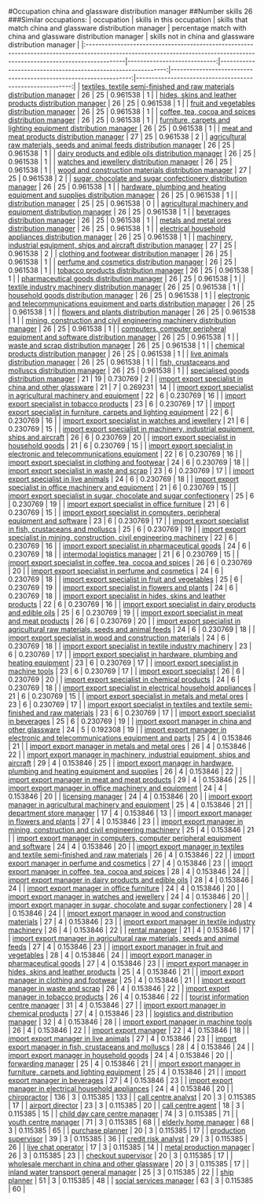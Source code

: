 #Occupation china and glassware distribution manager
##Number skills 26
###Similar occupations:
| occupation                                                                                                                                                              |   skills in this occupation |   skills that match china and glassware distribution manager |   percentage match with china and glassware distribution manager |   skills not in china and glassware distribution manager |
|:------------------------------------------------------------------------------------------------------------------------------------------------------------------------|----------------------------:|-------------------------------------------------------------:|-----------------------------------------------------------------:|---------------------------------------------------------:|
| [textiles, textile semi-finished and raw materials distribution manager](textiles,_textile_semi-finished_and_raw_materials_distribution_manager.md)                     |                          26 |                                                           25 |                                                         0.961538 |                                                        1 |
| [hides, skins and leather products distribution manager](hides,_skins_and_leather_products_distribution_manager.md)                                                     |                          26 |                                                           25 |                                                         0.961538 |                                                        1 |
| [fruit and vegetables distribution manager](fruit_and_vegetables_distribution_manager.md)                                                                               |                          26 |                                                           25 |                                                         0.961538 |                                                        1 |
| [coffee, tea, cocoa and spices distribution manager](coffee,_tea,_cocoa_and_spices_distribution_manager.md)                                                             |                          26 |                                                           25 |                                                         0.961538 |                                                        1 |
| [furniture, carpets and lighting equipment distribution manager](furniture,_carpets_and_lighting_equipment_distribution_manager.md)                                     |                          26 |                                                           25 |                                                         0.961538 |                                                        1 |
| [meat and meat products distribution manager](meat_and_meat_products_distribution_manager.md)                                                                           |                          27 |                                                           25 |                                                         0.961538 |                                                        2 |
| [agricultural raw materials, seeds and animal feeds distribution manager](agricultural_raw_materials,_seeds_and_animal_feeds_distribution_manager.md)                   |                          26 |                                                           25 |                                                         0.961538 |                                                        1 |
| [dairy products and edible oils distribution manager](dairy_products_and_edible_oils_distribution_manager.md)                                                           |                          26 |                                                           25 |                                                         0.961538 |                                                        1 |
| [watches and jewellery distribution manager](watches_and_jewellery_distribution_manager.md)                                                                             |                          26 |                                                           25 |                                                         0.961538 |                                                        1 |
| [wood and construction materials distribution manager](wood_and_construction_materials_distribution_manager.md)                                                         |                          27 |                                                           25 |                                                         0.961538 |                                                        2 |
| [sugar, chocolate and sugar confectionery distribution manager](sugar,_chocolate_and_sugar_confectionery_distribution_manager.md)                                       |                          26 |                                                           25 |                                                         0.961538 |                                                        1 |
| [hardware, plumbing and heating equipment and supplies distribution manager](hardware,_plumbing_and_heating_equipment_and_supplies_distribution_manager.md)             |                          26 |                                                           25 |                                                         0.961538 |                                                        1 |
| [distribution manager](distribution_manager.md)                                                                                                                         |                          25 |                                                           25 |                                                         0.961538 |                                                        0 |
| [agricultural machinery and equipment distribution manager](agricultural_machinery_and_equipment_distribution_manager.md)                                               |                          26 |                                                           25 |                                                         0.961538 |                                                        1 |
| [beverages distribution manager](beverages_distribution_manager.md)                                                                                                     |                          26 |                                                           25 |                                                         0.961538 |                                                        1 |
| [metals and metal ores distribution manager](metals_and_metal_ores_distribution_manager.md)                                                                             |                          26 |                                                           25 |                                                         0.961538 |                                                        1 |
| [electrical household appliances distribution manager](electrical_household_appliances_distribution_manager.md)                                                         |                          26 |                                                           25 |                                                         0.961538 |                                                        1 |
| [machinery, industrial equipment, ships and aircraft distribution manager](machinery,_industrial_equipment,_ships_and_aircraft_distribution_manager.md)                 |                          27 |                                                           25 |                                                         0.961538 |                                                        2 |
| [clothing and footwear distribution manager](clothing_and_footwear_distribution_manager.md)                                                                             |                          26 |                                                           25 |                                                         0.961538 |                                                        1 |
| [perfume and cosmetics distribution manager](perfume_and_cosmetics_distribution_manager.md)                                                                             |                          26 |                                                           25 |                                                         0.961538 |                                                        1 |
| [tobacco products distribution manager](tobacco_products_distribution_manager.md)                                                                                       |                          26 |                                                           25 |                                                         0.961538 |                                                        1 |
| [pharmaceutical goods distribution manager](pharmaceutical_goods_distribution_manager.md)                                                                               |                          26 |                                                           25 |                                                         0.961538 |                                                        1 |
| [textile industry machinery distribution manager](textile_industry_machinery_distribution_manager.md)                                                                   |                          26 |                                                           25 |                                                         0.961538 |                                                        1 |
| [household goods distribution manager](household_goods_distribution_manager.md)                                                                                         |                          26 |                                                           25 |                                                         0.961538 |                                                        1 |
| [electronic and telecommunications equipment and parts distribution manager](electronic_and_telecommunications_equipment_and_parts_distribution_manager.md)             |                          26 |                                                           25 |                                                         0.961538 |                                                        1 |
| [flowers and plants distribution manager](flowers_and_plants_distribution_manager.md)                                                                                   |                          26 |                                                           25 |                                                         0.961538 |                                                        1 |
| [mining, construction and civil engineering machinery distribution manager](mining,_construction_and_civil_engineering_machinery_distribution_manager.md)               |                          26 |                                                           25 |                                                         0.961538 |                                                        1 |
| [computers, computer peripheral equipment and software distribution manager](computers,_computer_peripheral_equipment_and_software_distribution_manager.md)             |                          26 |                                                           25 |                                                         0.961538 |                                                        1 |
| [waste and scrap distribution manager](waste_and_scrap_distribution_manager.md)                                                                                         |                          26 |                                                           25 |                                                         0.961538 |                                                        1 |
| [chemical products distribution manager](chemical_products_distribution_manager.md)                                                                                     |                          26 |                                                           25 |                                                         0.961538 |                                                        1 |
| [live animals distribution manager](live_animals_distribution_manager.md)                                                                                               |                          26 |                                                           25 |                                                         0.961538 |                                                        1 |
| [fish, crustaceans and molluscs distribution manager](fish,_crustaceans_and_molluscs_distribution_manager.md)                                                           |                          26 |                                                           25 |                                                         0.961538 |                                                        1 |
| [specialised goods distribution manager](specialised_goods_distribution_manager.md)                                                                                     |                          21 |                                                           19 |                                                         0.730769 |                                                        2 |
| [import export specialist in china and other glassware](import_export_specialist_in_china_and_other_glassware.md)                                                       |                          21 |                                                            7 |                                                         0.269231 |                                                       14 |
| [import export specialist in agricultural machinery and equipment](import_export_specialist_in_agricultural_machinery_and_equipment.md)                                 |                          22 |                                                            6 |                                                         0.230769 |                                                       16 |
| [import export specialist in tobacco products](import_export_specialist_in_tobacco_products.md)                                                                         |                          23 |                                                            6 |                                                         0.230769 |                                                       17 |
| [import export specialist in furniture, carpets and lighting equipment](import_export_specialist_in_furniture,_carpets_and_lighting_equipment.md)                       |                          22 |                                                            6 |                                                         0.230769 |                                                       16 |
| [import export specialist in watches and jewellery](import_export_specialist_in_watches_and_jewellery.md)                                                               |                          21 |                                                            6 |                                                         0.230769 |                                                       15 |
| [import export specialist in machinery, industrial equipment, ships and aircraft](import_export_specialist_in_machinery,_industrial_equipment,_ships_and_aircraft.md)   |                          26 |                                                            6 |                                                         0.230769 |                                                       20 |
| [import export specialist in household goods](import_export_specialist_in_household_goods.md)                                                                           |                          21 |                                                            6 |                                                         0.230769 |                                                       15 |
| [import export specialist in electronic and telecommunications equipment](import_export_specialist_in_electronic_and_telecommunications_equipment.md)                   |                          22 |                                                            6 |                                                         0.230769 |                                                       16 |
| [import export specialist in clothing and footwear](import_export_specialist_in_clothing_and_footwear.md)                                                               |                          24 |                                                            6 |                                                         0.230769 |                                                       18 |
| [import export specialist in waste and scrap](import_export_specialist_in_waste_and_scrap.md)                                                                           |                          23 |                                                            6 |                                                         0.230769 |                                                       17 |
| [import export specialist in live animals](import_export_specialist_in_live_animals.md)                                                                                 |                          24 |                                                            6 |                                                         0.230769 |                                                       18 |
| [import export specialist in office machinery and equipment](import_export_specialist_in_office_machinery_and_equipment.md)                                             |                          21 |                                                            6 |                                                         0.230769 |                                                       15 |
| [import export specialist in sugar, chocolate and sugar confectionery](import_export_specialist_in_sugar,_chocolate_and_sugar_confectionery.md)                         |                          25 |                                                            6 |                                                         0.230769 |                                                       19 |
| [import export specialist in office furniture](import_export_specialist_in_office_furniture.md)                                                                         |                          21 |                                                            6 |                                                         0.230769 |                                                       15 |
| [import export specialist in computers, peripheral equipment and software](import_export_specialist_in_computers,_peripheral_equipment_and_software.md)                 |                          23 |                                                            6 |                                                         0.230769 |                                                       17 |
| [import export specialist in  fish, crustaceans and molluscs](import_export_specialist_in__fish,_crustaceans_and_molluscs.md)                                           |                          25 |                                                            6 |                                                         0.230769 |                                                       19 |
| [import export specialist in mining, construction, civil engineering machinery](import_export_specialist_in_mining,_construction,_civil_engineering_machinery.md)       |                          22 |                                                            6 |                                                         0.230769 |                                                       16 |
| [import export specialist in pharmaceutical goods](import_export_specialist_in_pharmaceutical_goods.md)                                                                 |                          24 |                                                            6 |                                                         0.230769 |                                                       18 |
| [intermodal logistics manager](intermodal_logistics_manager.md)                                                                                                         |                          21 |                                                            6 |                                                         0.230769 |                                                       15 |
| [import export specialist in coffee, tea, cocoa and spices](import_export_specialist_in_coffee,_tea,_cocoa_and_spices.md)                                               |                          26 |                                                            6 |                                                         0.230769 |                                                       20 |
| [import export specialist in perfume and cosmetics](import_export_specialist_in_perfume_and_cosmetics.md)                                                               |                          24 |                                                            6 |                                                         0.230769 |                                                       18 |
| [import export specialist in fruit and vegetables](import_export_specialist_in_fruit_and_vegetables.md)                                                                 |                          25 |                                                            6 |                                                         0.230769 |                                                       19 |
| [import export specialist in flowers and plants](import_export_specialist_in_flowers_and_plants.md)                                                                     |                          24 |                                                            6 |                                                         0.230769 |                                                       18 |
| [import export specialist in hides, skins and leather products](import_export_specialist_in_hides,_skins_and_leather_products.md)                                       |                          22 |                                                            6 |                                                         0.230769 |                                                       16 |
| [import export specialist in dairy products and edible oils](import_export_specialist_in_dairy_products_and_edible_oils.md)                                             |                          25 |                                                            6 |                                                         0.230769 |                                                       19 |
| [import export specialist in meat and meat products](import_export_specialist_in_meat_and_meat_products.md)                                                             |                          26 |                                                            6 |                                                         0.230769 |                                                       20 |
| [import export specialist in agricultural raw materials, seeds and animal feeds](import_export_specialist_in_agricultural_raw_materials,_seeds_and_animal_feeds.md)     |                          24 |                                                            6 |                                                         0.230769 |                                                       18 |
| [import export specialist in wood and construction materials](import_export_specialist_in_wood_and_construction_materials.md)                                           |                          24 |                                                            6 |                                                         0.230769 |                                                       18 |
| [import export specialist in textile industry machinery](import_export_specialist_in_textile_industry_machinery.md)                                                     |                          23 |                                                            6 |                                                         0.230769 |                                                       17 |
| [import export specialist in hardware, plumbing and heating equipment](import_export_specialist_in_hardware,_plumbing_and_heating_equipment.md)                         |                          23 |                                                            6 |                                                         0.230769 |                                                       17 |
| [import export specialist in machine tools](import_export_specialist_in_machine_tools.md)                                                                               |                          23 |                                                            6 |                                                         0.230769 |                                                       17 |
| [import export specialist](import_export_specialist.md)                                                                                                                 |                          26 |                                                            6 |                                                         0.230769 |                                                       20 |
| [import export specialist in chemical products](import_export_specialist_in_chemical_products.md)                                                                       |                          24 |                                                            6 |                                                         0.230769 |                                                       18 |
| [import export specialist in electrical household appliances](import_export_specialist_in_electrical_household_appliances.md)                                           |                          21 |                                                            6 |                                                         0.230769 |                                                       15 |
| [import export specialist in metals and metal ores](import_export_specialist_in_metals_and_metal_ores.md)                                                               |                          23 |                                                            6 |                                                         0.230769 |                                                       17 |
| [import export specialist in textiles and textile semi-finished and raw materials](import_export_specialist_in_textiles_and_textile_semi-finished_and_raw_materials.md) |                          23 |                                                            6 |                                                         0.230769 |                                                       17 |
| [import export specialist in beverages](import_export_specialist_in_beverages.md)                                                                                       |                          25 |                                                            6 |                                                         0.230769 |                                                       19 |
| [import export manager in china and other glassware](import_export_manager_in_china_and_other_glassware.md)                                                             |                          24 |                                                            5 |                                                         0.192308 |                                                       19 |
| [import export manager in electronic and telecommunications equipment and parts](import_export_manager_in_electronic_and_telecommunications_equipment_and_parts.md)     |                          25 |                                                            4 |                                                         0.153846 |                                                       21 |
| [import export manager in metals and metal ores](import_export_manager_in_metals_and_metal_ores.md)                                                                     |                          26 |                                                            4 |                                                         0.153846 |                                                       22 |
| [import export manager in machinery, industrial equipment, ships and aircraft](import_export_manager_in_machinery,_industrial_equipment,_ships_and_aircraft.md)         |                          29 |                                                            4 |                                                         0.153846 |                                                       25 |
| [import export manager in hardware, plumbing and heating equipment and supplies](import_export_manager_in_hardware,_plumbing_and_heating_equipment_and_supplies.md)     |                          26 |                                                            4 |                                                         0.153846 |                                                       22 |
| [import export manager in meat and meat products](import_export_manager_in_meat_and_meat_products.md)                                                                   |                          29 |                                                            4 |                                                         0.153846 |                                                       25 |
| [import export manager in office machinery and equipment](import_export_manager_in_office_machinery_and_equipment.md)                                                   |                          24 |                                                            4 |                                                         0.153846 |                                                       20 |
| [licensing manager](licensing_manager.md)                                                                                                                               |                          24 |                                                            4 |                                                         0.153846 |                                                       20 |
| [import export manager in agricultural machinery and equipment](import_export_manager_in_agricultural_machinery_and_equipment.md)                                       |                          25 |                                                            4 |                                                         0.153846 |                                                       21 |
| [department store manager](department_store_manager.md)                                                                                                                 |                          17 |                                                            4 |                                                         0.153846 |                                                       13 |
| [import export manager in flowers and plants](import_export_manager_in_flowers_and_plants.md)                                                                           |                          27 |                                                            4 |                                                         0.153846 |                                                       23 |
| [import export manager in mining, construction and civil engineering machinery](import_export_manager_in_mining,_construction_and_civil_engineering_machinery.md)       |                          25 |                                                            4 |                                                         0.153846 |                                                       21 |
| [import export manager in computers, computer peripheral equipment and software](import_export_manager_in_computers,_computer_peripheral_equipment_and_software.md)     |                          24 |                                                            4 |                                                         0.153846 |                                                       20 |
| [import export manager in textiles and textile semi-finished and raw materials](import_export_manager_in_textiles_and_textile_semi-finished_and_raw_materials.md)       |                          26 |                                                            4 |                                                         0.153846 |                                                       22 |
| [import export manager in perfume and cosmetics](import_export_manager_in_perfume_and_cosmetics.md)                                                                     |                          27 |                                                            4 |                                                         0.153846 |                                                       23 |
| [import export manager in coffee, tea, cocoa and spices](import_export_manager_in_coffee,_tea,_cocoa_and_spices.md)                                                     |                          28 |                                                            4 |                                                         0.153846 |                                                       24 |
| [import export manager in dairy products and edible oils](import_export_manager_in_dairy_products_and_edible_oils.md)                                                   |                          28 |                                                            4 |                                                         0.153846 |                                                       24 |
| [import export manager in office furniture](import_export_manager_in_office_furniture.md)                                                                               |                          24 |                                                            4 |                                                         0.153846 |                                                       20 |
| [import export manager in watches and jewellery](import_export_manager_in_watches_and_jewellery.md)                                                                     |                          24 |                                                            4 |                                                         0.153846 |                                                       20 |
| [import export manager in sugar, chocolate and sugar confectionery](import_export_manager_in_sugar,_chocolate_and_sugar_confectionery.md)                               |                          28 |                                                            4 |                                                         0.153846 |                                                       24 |
| [import export manager in wood and construction materials](import_export_manager_in_wood_and_construction_materials.md)                                                 |                          27 |                                                            4 |                                                         0.153846 |                                                       23 |
| [import export manager in textile industry machinery](import_export_manager_in_textile_industry_machinery.md)                                                           |                          26 |                                                            4 |                                                         0.153846 |                                                       22 |
| [rental manager](rental_manager.md)                                                                                                                                     |                          21 |                                                            4 |                                                         0.153846 |                                                       17 |
| [import export manager in agricultural raw materials, seeds and animal feeds](import_export_manager_in_agricultural_raw_materials,_seeds_and_animal_feeds.md)           |                          27 |                                                            4 |                                                         0.153846 |                                                       23 |
| [import export manager in fruit and vegetables](import_export_manager_in_fruit_and_vegetables.md)                                                                       |                          28 |                                                            4 |                                                         0.153846 |                                                       24 |
| [import export manager in pharmaceutical goods](import_export_manager_in_pharmaceutical_goods.md)                                                                       |                          27 |                                                            4 |                                                         0.153846 |                                                       23 |
| [import export manager in hides, skins and leather products](import_export_manager_in_hides,_skins_and_leather_products.md)                                             |                          25 |                                                            4 |                                                         0.153846 |                                                       21 |
| [import export manager in clothing and footwear](import_export_manager_in_clothing_and_footwear.md)                                                                     |                          25 |                                                            4 |                                                         0.153846 |                                                       21 |
| [import export manager in waste and scrap](import_export_manager_in_waste_and_scrap.md)                                                                                 |                          26 |                                                            4 |                                                         0.153846 |                                                       22 |
| [import export manager in tobacco products](import_export_manager_in_tobacco_products.md)                                                                               |                          26 |                                                            4 |                                                         0.153846 |                                                       22 |
| [tourist information centre manager](tourist_information_centre_manager.md)                                                                                             |                          31 |                                                            4 |                                                         0.153846 |                                                       27 |
| [import export manager in chemical products](import_export_manager_in_chemical_products.md)                                                                             |                          27 |                                                            4 |                                                         0.153846 |                                                       23 |
| [logistics and distribution manager](logistics_and_distribution_manager.md)                                                                                             |                          32 |                                                            4 |                                                         0.153846 |                                                       28 |
| [import export manager in machine tools](import_export_manager_in_machine_tools.md)                                                                                     |                          26 |                                                            4 |                                                         0.153846 |                                                       22 |
| [import export manager](import_export_manager.md)                                                                                                                       |                          22 |                                                            4 |                                                         0.153846 |                                                       18 |
| [import export manager in live animals](import_export_manager_in_live_animals.md)                                                                                       |                          27 |                                                            4 |                                                         0.153846 |                                                       23 |
| [import export manager in fish, crustaceans and molluscs](import_export_manager_in_fish,_crustaceans_and_molluscs.md)                                                   |                          28 |                                                            4 |                                                         0.153846 |                                                       24 |
| [import export manager in household goods](import_export_manager_in_household_goods.md)                                                                                 |                          24 |                                                            4 |                                                         0.153846 |                                                       20 |
| [forwarding manager](forwarding_manager.md)                                                                                                                             |                          25 |                                                            4 |                                                         0.153846 |                                                       21 |
| [import export manager in furniture, carpets and lighting equipment](import_export_manager_in_furniture,_carpets_and_lighting_equipment.md)                             |                          25 |                                                            4 |                                                         0.153846 |                                                       21 |
| [import export manager in beverages](import_export_manager_in_beverages.md)                                                                                             |                          27 |                                                            4 |                                                         0.153846 |                                                       23 |
| [import export manager in electrical household appliances](import_export_manager_in_electrical_household_appliances.md)                                                 |                          24 |                                                            4 |                                                         0.153846 |                                                       20 |
| [chiropractor](chiropractor.md)                                                                                                                                         |                         136 |                                                            3 |                                                         0.115385 |                                                      133 |
| [call centre analyst](call_centre_analyst.md)                                                                                                                           |                          20 |                                                            3 |                                                         0.115385 |                                                       17 |
| [airport director](airport_director.md)                                                                                                                                 |                          23 |                                                            3 |                                                         0.115385 |                                                       20 |
| [call centre agent](call_centre_agent.md)                                                                                                                               |                          18 |                                                            3 |                                                         0.115385 |                                                       15 |
| [child day care centre manager](child_day_care_centre_manager.md)                                                                                                       |                          74 |                                                            3 |                                                         0.115385 |                                                       71 |
| [youth centre manager](youth_centre_manager.md)                                                                                                                         |                          71 |                                                            3 |                                                         0.115385 |                                                       68 |
| [elderly home manager](elderly_home_manager.md)                                                                                                                         |                          68 |                                                            3 |                                                         0.115385 |                                                       65 |
| [purchase planner](purchase_planner.md)                                                                                                                                 |                          20 |                                                            3 |                                                         0.115385 |                                                       17 |
| [production supervisor](production_supervisor.md)                                                                                                                       |                          39 |                                                            3 |                                                         0.115385 |                                                       36 |
| [credit risk analyst](credit_risk_analyst.md)                                                                                                                           |                          29 |                                                            3 |                                                         0.115385 |                                                       26 |
| [live chat operator](live_chat_operator.md)                                                                                                                             |                          17 |                                                            3 |                                                         0.115385 |                                                       14 |
| [metal production manager](metal_production_manager.md)                                                                                                                 |                          26 |                                                            3 |                                                         0.115385 |                                                       23 |
| [checkout supervisor](checkout_supervisor.md)                                                                                                                           |                          20 |                                                            3 |                                                         0.115385 |                                                       17 |
| [wholesale merchant in china and other glassware](wholesale_merchant_in_china_and_other_glassware.md)                                                                   |                          20 |                                                            3 |                                                         0.115385 |                                                       17 |
| [inland water transport general manager](inland_water_transport_general_manager.md)                                                                                     |                          25 |                                                            3 |                                                         0.115385 |                                                       22 |
| [ship planner](ship_planner.md)                                                                                                                                         |                          51 |                                                            3 |                                                         0.115385 |                                                       48 |
| [social services manager](social_services_manager.md)                                                                                                                   |                          63 |                                                            3 |                                                         0.115385 |                                                       60 |
